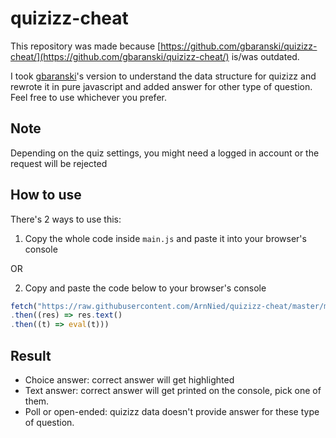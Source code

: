 # quizizz-cheat
This repository was made because [https://github.com/gbaranski/quizizz-cheat/](https://github.com/gbaranski/quizizz-cheat/) is/was outdated.

I took [gbaranski](https://github.com/gbaranski/)'s version to understand the data structure for quizizz and rewrote it in pure javascript and added answer for other type of question. Feel free to use whichever you prefer.

## Note
Depending on the quiz settings, you might need a logged in account or the request will be rejected

## How to use
There's 2 ways to use this:

1. Copy the whole code inside `main.js` and paste it into your browser's console

OR

2. Copy and paste the code below to your browser's console

```javascript
fetch("https://raw.githubusercontent.com/ArnNied/quizizz-cheat/master/main.js")
.then((res) => res.text()
.then((t) => eval(t)))
```

## Result
- Choice answer: correct answer will get highlighted
- Text answer: correct answer will get printed on the console, pick one of them.
- Poll or open-ended: quizizz data doesn't provide answer for these type of question.
